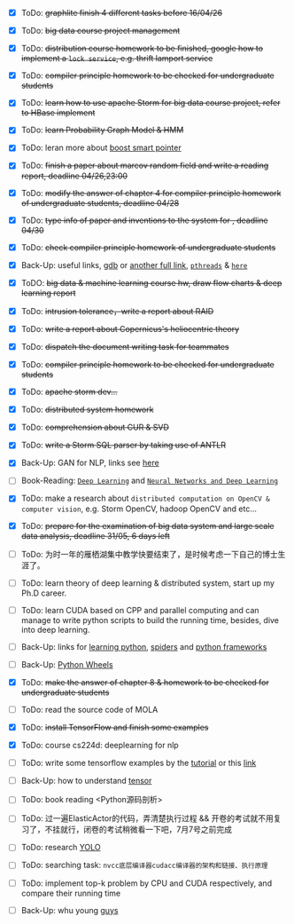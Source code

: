 - [x] ToDo: ~~graphlite finish 4 different tasks before 16/04/26~~
- [x] ToDo: ~~big data course project management~~
- [x] ToDo: ~~distribution course homework to be finished, google how to implement a `lock service`, e.g. thrift lamport service~~
- [x] ToDo: ~~compiler principle homework to be checked for undergraduate students~~
- [x] ToDo: ~~learn how to use apache Storm for big data course project, refer to HBase implement~~
- [x] ToDo: ~~learn Probability Graph Model & HMM~~
- [x] ToDo: leran more about [boost smart pointer](http://www.boost.org/doc/libs/1_64_0/libs/smart_ptr/smart_ptr.htm)
- [x] ToDo: ~~finish a paper about marcov random field and write a reading report, deadline 04/26,23:00~~
- [x] ToDo: ~~modify the answer of chapter 4 for compiler principle homework of undergraduate students, deadline 04/28~~
- [x] ToDo: ~~type info of paper and inventions to the system for , deadline 04/30~~
- [x] ToDo: ~~check compiler principle homework of undergraduate students~~
- [x] Back-Up: useful links, [gdb](http://www.delorie.com/gnu/docs/gdb/gdb_toc.html) or [another full link](http://www.gnu.org/software/gdb/documentation/), [`pthreads`](https://hpc.llnl.gov/training/tutorials) & [`here`](https://computing.llnl.gov/tutorials/pthreads/)
- [x] ToDO: ~~big data & machine learning course hw, draw flow charts & deep learning report~~
- [x] ToDo: ~~intrusion tolerance，write a report about RAID~~
- [x] ToDo: ~~write a report about Copernicus's heliocentric theory~~
- [x] ToDo: ~~dispatch the document writing task for teammates~~
- [x] ToDo: ~~compiler principle homework to be checked for undergraduate students~~
- [x] ToDo: ~~apache storm dev...~~
- [x] ToDo: ~~distributed system homework~~
- [x] ToDo: ~~comprehension about CUR & SVD~~
- [x] ToDo: ~~write a Storm SQL parser by taking use of ANTLR~~
- [x] Back-Up: GAN for NLP, links see [here](https://zhuanlan.zhihu.com/p/25168509)
- [ ] Book-Reading: [`Deep Learning`](http://www.deeplearningbook.org/) and [`Neural Networks and Deep Learning`](http://neuralnetworksanddeeplearning.com/)
- [x] ToDo: make a research about `distributed computation on OpenCV & computer vision`, e.g. Storm OpenCV, hadoop OpenCV and etc...
- [x] ToDo: ~~prepare for the examination of big data system and large scale data analysis, deadline 31/05, 6 days left~~
- [ ] ToDo: 为时一年的雁栖湖集中教学快要结束了，是时候考虑一下自己的博士生涯了。
- [ ] ToDo: learn theory of deep learning & distributed system, start up my Ph.D career. 
- [ ] ToDo: learn CUDA based on CPP and parallel computing and can manage to write python scripts to build the running time, besides, dive into deep learning.
- [ ] Back-Up: links for [learning python](https://github.com/Yixiaohan/codeparkshare), [spiders](https://github.com/facert/awesome-spider) and [python frameworks](https://github.com/vinta/awesome-python)
- [ ] Back-Up: [Python Wheels](http://pythonwheels.com/)
- [x] ToDo: ~~make the answer of chapter 8 & homework to be checked for undergraduate students~~
- [ ] ToDo: read the source code of MOLA 
- [x] ToDo: ~~install TensorFlow and finish some examples~~
- [x] ToDo: course cs224d: deeplearning for nlp
- [ ] ToDo: write some tensorflow examples by the [tutorial](https://www.tensorflow.org/versions/r0.12/tutorials/index.html) or this [link](https://github.com/jtoy/awesome-tensorflow)
- [ ] Back-Up: how to understand [tensor](http://www.cnblogs.com/wuseguang/p/4168963.html)
- [ ] ToDo: book reading <Python源码剖析>
- [ ] ToDo: 过一遍ElasticActor的代码，弄清楚执行过程 && 开卷的考试就不用复习了，不挂就行，闭卷的考试稍微看一下吧，7月7号之前完成
- [ ] ToDo: research [YOLO](https://pjreddie.com/darknet/yolo/)
- [ ] ToDo: searching task: `nvcc底层编译器cudacc编译器的架构和链接、执行原理`
- [ ] ToDo: implement top-k problem by CPU and CUDA respectively, and compare their running time
- [ ] Back-Up: whu young [guys](http://acm.whu.edu.cn/wiki/)

